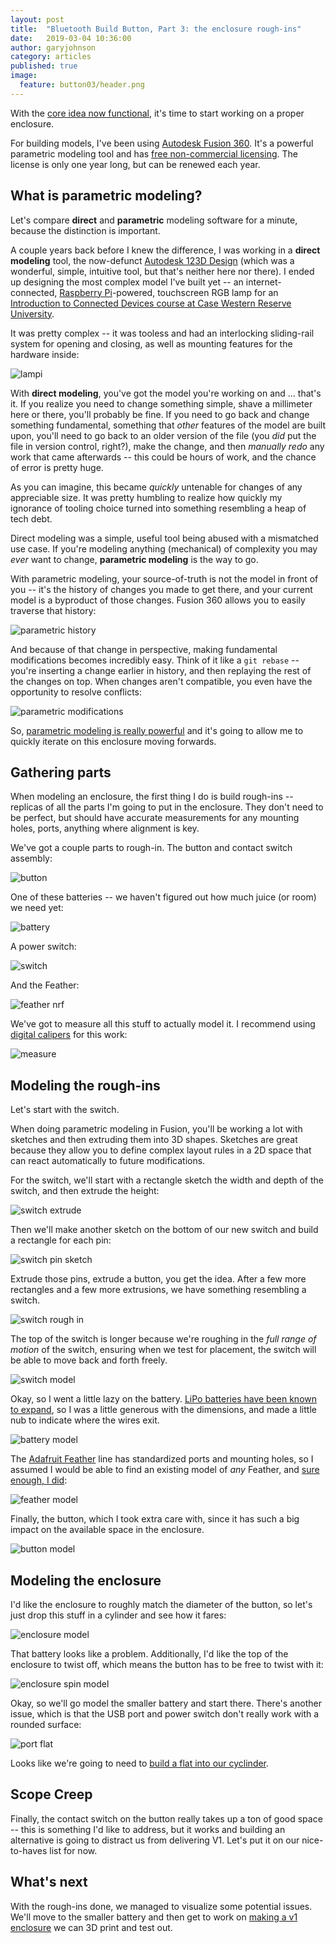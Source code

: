 ```yaml
---
layout: post
title:  "Bluetooth Build Button, Part 3: the enclosure rough-ins"
date:   2019-03-04 10:36:00
author: garyjohnson
category: articles
published: true
image:
  feature: button03/header.png
---
```


With the [core idea now functional](/articles/button-mvp), it's time to start working on a proper enclosure.

For building models, I've been using [Autodesk Fusion 360](https://www.autodesk.com/products/fusion-360/overview). It's a powerful parametric modeling tool and has [free non-commercial licensing](https://www.autodesk.com/campaigns/fusion-360-for-hobbyists). The license is only one year long, but can be renewed each year.

## What is parametric modeling?

Let's compare **direct** and **parametric** modeling software for a minute, because the distinction is important. 

A couple years back before I knew the difference, I was working in a **direct modeling** tool, the now-defunct [Autodesk 123D Design](https://www.autodesk.com/solutions/123d-apps) (which was a wonderful, simple, intuitive tool, but that's neither here nor there). I ended up designing the most complex model I've built yet -- an internet-connected, [Raspberry Pi](https://www.raspberrypi.org)-powered, touchscreen RGB lamp for an [Introduction to Connected Devices course at Case Western Reserve University](http://bulletin.case.edu/course-descriptions/eecs/). 

It was pretty complex -- it was tooless and had an interlocking sliding-rail system for opening and closing, as well as mounting features for the hardware inside:

![lampi](../../images/button03/lampi.gif)

With **direct modeling**, you've got the model you're working on and ... that's it. If you realize you need to change something simple, shave a millimeter here or there, you'll probably be fine. If you need to go back and change something fundamental, something that _other_ features of the model are built upon, you'll need to go back to an older version of the file (you _did_ put the file in version control, right?), make the change, and then _manually redo_ any work that came afterwards -- this could be hours of work, and the chance of error is pretty huge.

As you can imagine, this became _quickly_ untenable for changes of any appreciable size. It was pretty humbling to realize how quickly my ignorance of tooling choice turned into something resembling a heap of tech debt.

Direct modeling was a simple, useful tool being abused with a mismatched use case. If you're modeling anything (mechanical) of complexity you may _ever_ want to change, **parametric modeling** is the way to go. 

With parametric modeling, your source-of-truth is not the model in front of you -- it's the history of changes you made to get there, and your current model is a byproduct of those changes. Fusion 360 allows you to easily traverse that history:

![parametric history](../../images/button03/parametric-history.gif)

And because of that change in perspective, making fundamental modifications becomes incredibly easy. Think of it like a `git rebase` -- you're inserting a change earlier in history, and then replaying the rest of the changes on top. When changes aren't compatible, you even have the opportunity to resolve conflicts:

![parametric modifications](../../images/button03/parametric-modification.gif)

So, [parametric modeling is really powerful](https://www.youtube.com/watch?v=n-IsRIFzlHs) and it's going to allow me to quickly iterate on this enclosure moving forwards.

## Gathering parts

When modeling an enclosure, the first thing I do is build rough-ins -- replicas of all the parts I'm going to put in the enclosure. They don't need to be perfect, but should have accurate measurements for any mounting holes, ports, anything where alignment is key. 

We've got a couple parts to rough-in. The button and contact switch assembly:

![button](../../images/button03/button.jpg)

One of these batteries -- we haven't figured out how much juice (or room) we need yet:

![battery](../../images/button03/battery.jpg)

A power switch:

![switch](../../images/button03/switch.jpg)

And the Feather:

![feather nrf](../../images/button03/nrf.jpg)

We've got to measure all this stuff to actually model it. I recommend using [digital calipers](https://www.generaltools.com/6-in-steel-digital-caliper-1) for this work:

![measure](../../images/button03/measure.jpg)

## Modeling the rough-ins

Let's start with the switch. 

When doing parametric modeling in Fusion, you'll be working a lot with sketches and then extruding them into 3D shapes. Sketches are great because they allow you to define complex layout rules in a 2D space that can react automatically to future modifications.

For the switch, we'll start with a rectangle sketch the width and depth of the switch, and then extrude the height:

![switch extrude](../../images/button03/02-extrude.png)

Then we'll make another sketch on the bottom of our new switch and build a rectangle for each pin:

![switch pin sketch](../../images/button03/04-pins-sketch.png)

Extrude those pins, extrude a button, you get the idea. After a few more rectangles and a few more extrusions, we have something resembling a switch.

![switch rough in](../../images/button03/05-switch.png)

The top of the switch is longer because we're roughing in the _full range of motion_ of the switch, ensuring when we test for placement, the switch will be able to move back and forth freely.

![switch model](../../images/button03/switch-model.jpg)

Okay, so I went a little lazy on the battery. [LiPo batteries have been known to expand](https://www.reddit.com/r/techsupportgore/comments/2g78tf/extreme_battery_expansion_on_an_iphone/), so I was a little generous with the dimensions, and made a little nub to indicate where the wires exit.

![battery model](../../images/button03/battery-model.jpg)

The [Adafruit Feather](https://www.adafruit.com/feather) line has standardized ports and mounting holes, so I assumed I would be able to find an existing model of _any_ Feather, and [sure enough, I did](https://gallery.autodesk.com/fusion360/projects/adafruit-wiced-feather):

![feather model](../../images/button03/feather-model.png)

Finally, the button, which I took extra care with, since it has such a big impact on the available space in the enclosure.

![button model](../../images/button03/contact-block-lofted.png)

## Modeling the enclosure

I'd like the enclosure to roughly match the diameter of the button, so let's just drop this stuff in a cylinder and see how it fares:

![enclosure model](../../images/button03/enclosure-rotate.gif)

That battery looks like a problem. Additionally, I'd like the top of the enclosure to twist off, which means the button has to be free to twist with it:

![enclosure spin model](../../images/button03/enclosure-button-spin.gif)

Okay, so we'll go model the smaller battery and start there. There's another issue, which is that the USB port and power switch don't really work with a rounded surface:

![port flat](../../images/button03/port-flat.gif)

Looks like we're going to need to [build a flat into our cyclinder](https://www.apple.com/mac-pro/).

## Scope Creep

Finally, the contact switch on the button really takes up a ton of good space -- this is something I'd like to address, but it works and building an alternative is going to distract us from delivering V1. Let's put it on our nice-to-haves list for now.

## What's next 

With the rough-ins done, we managed to visualize some potential issues. We'll move to the smaller battery and then get to work on [making a v1 enclosure](/articles/build-button-v1) we can 3D print and test out.
